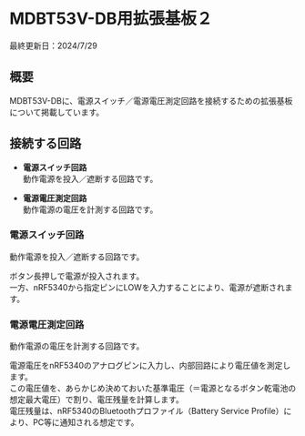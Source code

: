 # MDBT53V-DB用拡張基板２

最終更新日：2024/7/29

## 概要

MDBT53V-DBに、電源スイッチ／電源電圧測定回路を接続するための拡張基板について掲載しています。

## 接続する回路

- <b>電源スイッチ回路</b><br>
動作電源を投入／遮断する回路です。

- <b>電源電圧測定回路</b><br>
動作電源の電圧を計測する回路です。

### 電源スイッチ回路

動作電源を投入／遮断する回路です。

ボタン長押しで電源が投入されます。<br>
一方、nRF5340から指定ピンにLOWを入力することにより、電源が遮断されます。

### 電源電圧測定回路

動作電源の電圧を計測する回路です。

電源電圧をnRF5340のアナログピンに入力し、内部回路により電圧値を測定します。<br>
この電圧値を、あらかじめ決めておいた基準電圧（＝電源となるボタン乾電池の想定最大電圧）で割り、電圧残量を計算します。<br>
電圧残量は、nRF5340のBluetoothプロファイル（Battery Service Profile）により、PC等に通知される想定です。
